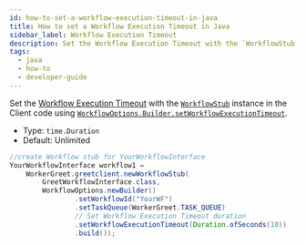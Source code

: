```yaml
---
id: how-to-set-a-workflow-execution-timeout-in-java
title: How to set a Workflow Execution Timeout in Java
sidebar_label: Workflow Execution Timeout
description: Set the Workflow Execution Timeout with the `WorkflowStub` instance in the Client code using `WorkflowOptions.Builder.setWorkflowExecutionTimeout`.
tags:
  - java
  - how-to
  - developer-guide
---
```


Set the [Workflow Execution Timeout](/concepts/what-is-a-workflow-execution-timeout) with the [`WorkflowStub`](https://www.javadoc.io/doc/io.temporal/temporal-sdk/latest/io/temporal/client/WorkflowStub.html) instance in the Client code using [`WorkflowOptions.Builder.setWorkflowExecutionTimeout`](https://www.javadoc.io/doc/io.temporal/temporal-sdk/latest/io/temporal/client/WorkflowOptions.Builder.html).

- Type: `time.Duration`
- Default: Unlimited

```java
//create Workflow stub for YourWorkflowInterface
YourWorkflowInterface workflow1 =
    WorkerGreet.greetclient.newWorkflowStub(
        GreetWorkflowInterface.class,
        WorkflowOptions.newBuilder()
                .setWorkflowId("YourWF")
                .setTaskQueue(WorkerGreet.TASK_QUEUE)
                // Set Workflow Execution Timeout duration
                .setWorkflowExecutionTimeout(Duration.ofSeconds(10))
                .build());
```
